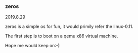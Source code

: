 ### zeros
2019.8.29

zeros is a simple os for fun, it would  primily refer the linux-0.11.

The first step is to boot on a qemu x86 virtual machine.

Hope me would keep on:-)
